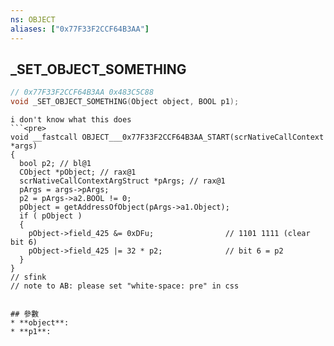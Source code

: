 ```yaml
---
ns: OBJECT
aliases: ["0x77F33F2CCF64B3AA"]
---
```

## _SET_OBJECT_SOMETHING

```c
// 0x77F33F2CCF64B3AA 0x483C5C88
void _SET_OBJECT_SOMETHING(Object object, BOOL p1);
```

```
i don't know what this does  
```<pre>  
void __fastcall OBJECT___0x77F33F2CCF64B3AA_START(scrNativeCallContext *args)  
{  
  bool p2; // bl@1  
  CObject *pObject; // rax@1  
  scrNativeCallContextArgStruct *pArgs; // rax@1  
  pArgs = args->pArgs;  
  p2 = pArgs->a2.BOOL != 0;  
  pObject = getAddressOfObject(pArgs->a1.Object);  
  if ( pObject )  
  {  
    pObject->field_425 &= 0xDFu;                // 1101 1111 (clear bit 6)  
    pObject->field_425 |= 32 * p2;              // bit 6 = p2  
  }  
}  
// sfink  
// note to AB: please set "white-space: pre" in css  
```  
```

## 參數
* **object**: 
* **p1**: 


